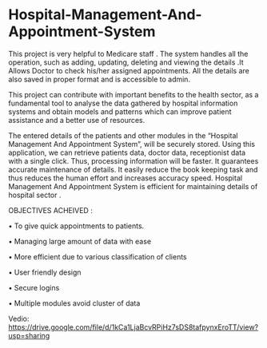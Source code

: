 # Hospital-Management-And-Appointment-System
This project is very helpful to Medicare staff . The system handles all the operation, such as adding, updating, deleting and viewing the details .It Allows Doctor to check his/her assigned appointments. All the details are also saved in proper format and is accessible to admin.


This project can contribute with important benefits to the health sector, as a fundamental tool to analyse the data gathered by hospital information systems and obtain models and patterns which can improve patient assistance and a better use of resources. 


The entered details of the patients and other modules  in the “Hospital Management And Appointment  System”,  will be securely stored. Using this application, we can retrieve patients data, doctor data, receptionist data with a single click. Thus, processing information will be faster. It guarantees accurate maintenance of details. It easily reduce the book keeping task and thus reduces the human effort and increases accuracy speed. Hospital Management And Appointment System is efficient for maintaining details of hospital sector . 


OBJECTIVES ACHEIVED :
  
  
•	To give quick appointments to patients.

•	Managing large amount of data with ease

•	More efficient due to various classification of clients 

•	User friendly design

•	Secure logins

•	Multiple modules avoid cluster of data


Vedio:  https://drive.google.com/file/d/1kCa1LjaBcvRPiHz7sDS8tafpynxEroTT/view?usp=sharing

